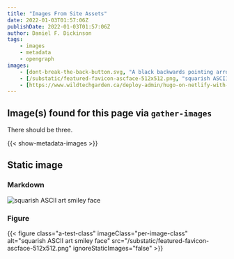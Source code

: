 ```yaml
---
title: "Images From Site Assets"
date: 2022-01-03T01:57:06Z
publishDate: 2022-01-03T01:57:06Z
author: Daniel F. Dickinson
tags:
    - images
    - metadata
    - opengraph
images:
    - [dont-break-the-back-button.svg, "A black backwards pointing arrow with a red 'stop' circle over the top"]
    - [/substatic/featured-favicon-ascface-512x512.png, "squarish ASCII art smiley"]
    - [https://www.wildtechgarden.ca/deploy-admin/hugo-on-netlify-with-wsl/cover-hugo-source-code-in-vscode.png, "a screenshot of source code in VSCode editor"]
---
```


## Image(s) found for this page via ``gather-images``

There should be three.

{{< show-metadata-images >}}

## Static image

### Markdown

![squarish ASCII art smiley face](/substatic/featured-favicon-ascface-512x512.png)

### Figure

{{< figure class="a-test-class" imageClass="per-image-class" alt="squarish ASCII art smiley face" src="/substatic/featured-favicon-ascface-512x512.png" ignoreStaticImages="false" >}}

